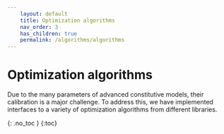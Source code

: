 ```yaml
---
    layout: default
    title: Optimization algorithms
    nav_order: 3
    has_children: true
    permalink: /algorithms/algorithms
---
```

# Optimization algorithms

Due to the many parameters of advanced constitutive models, their calibration is a major challenge. To address this, we have implemented interfaces to a variety of optimization algorithms from different libraries.

{: .no_toc }
{:toc}